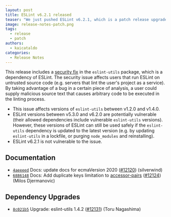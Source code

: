 ```yaml
---
layout: post
title: ESLint v6.2.1 released
teaser: "We just pushed ESLint v6.2.1, which is a patch release upgrade of ESLint. This release fixes several bugs found in the previous release."
image: release-notes-patch.png
tags:
  - release
  - patch
authors:
  - kaicataldo
categories:
  - Release Notes
---
```


 This release includes a [security fix](https://github.com/mysticatea/eslint-utils/security/advisories/GHSA-3gx7-xhv7-5mx3) in the `eslint-utils` package, which is a dependency of ESLint. The security issue affects users that run ESLint on untrusted source code (e.g. servers that lint the user's project as a service). By taking advantage of a bug in a certain piece of analysis, a user could supply malicious source text that causes arbitrary code to be executed in the linting process.

* This issue affects versions of `eslint-utils` between v1.2.0 and v1.4.0.
* ESLint versions between v5.3.0 and v6.2.0 are potentially vulnerable (their allowed dependencies include vulnerable `eslint-utils` versions). However, these versions of ESLint can still be used safely if the `eslint-utils` dependency is updated to the latest version (e.g. by updating `eslint-utils` in a lockfile, or purging `node_modules` and reinstalling).
* ESLint v6.2.1 is not vulnerable to the issue.


## Documentation


* [`4aeeeed`](https://github.com/eslint/eslint/commit/4aeeeedb656ee3519ea82ebf0cb41ca801215046) Docs: update docs for ecmaVersion 2020 ([#12120](https://github.com/eslint/eslint/issues/12120)) (silverwind)
* [`6886148`](https://github.com/eslint/eslint/commit/6886148d1f528659ec3e125f61ef7a5f4c67556d) Docs: Add duplicate keys limitation to [accessor-pairs](/docs/rules/accessor-pairs) ([#12124](https://github.com/eslint/eslint/issues/12124)) (Milos Djermanovic)




## Dependency Upgrades


* [`8c021b5`](https://github.com/eslint/eslint/commit/8c021b5917b3aa3c578ffe3972106d0a6bcf0838) Upgrade: eslint-utils 1.4.2 ([#12131](https://github.com/eslint/eslint/issues/12131)) (Toru Nagashima)
